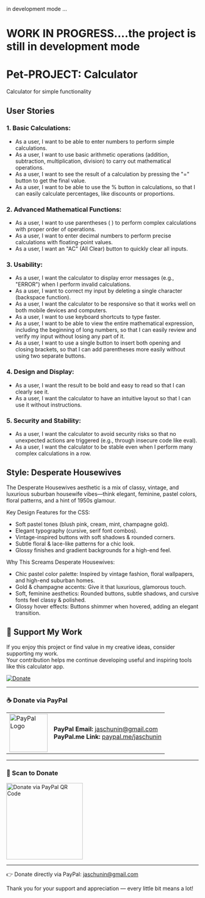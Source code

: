 in development mode ...

# WORK IN PROGRESS....the project is still in development mode

# Pet-PROJECT: Calculator
Calculator for simple functionality 

## User Stories

### 1. Basic Calculations:
- As a user, I want to be able to enter numbers to perform simple calculations.
- As a user, I want to use basic arithmetic operations (addition, subtraction, multiplication, division) to carry out mathematical operations.
- As a user, I want to see the result of a calculation by pressing the "=" button to get the final value.
- As a user, I want to be able to use the % button in calculations, so that I can easily calculate percentages, like discounts or proportions.

### 2. Advanced Mathematical Functions:
- As a user, I want to use parentheses ( ) to perform complex calculations with proper order of operations.
- As a user, I want to enter decimal numbers to perform precise calculations with floating-point values.
- As a user, I want an "AC" (All Clear) button to quickly clear all inputs.

### 3. Usability:
- As a user, I want the calculator to display error messages (e.g., "ERROR") when I perform invalid calculations.
- As a user, I want to correct my input by deleting a single character (backspace function).
- As a user, I want the calculator to be responsive so that it works well on both mobile devices and computers.
- As a user, I want to use keyboard shortcuts to type faster.
- As a user, I want to be able to view the entire mathematical expression, including the beginning of long numbers, so that I can easily review and verify my input without losing any part of it.
- As a user,
I want to use a single button to insert both opening and closing brackets,
so that I can add parentheses more easily without using two separate buttons.

### 4. Design and Display:
- As a user, I want the result to be bold and easy to read so that I can clearly see it.
- As a user, I want the calculator to have an intuitive layout so that I can use it without instructions.

### 5. Security and Stability:
- As a user, I want the calculator to avoid security risks so that no unexpected actions are triggered (e.g., through insecure code like eval).
- As a user, I want the calculator to be stable even when I perform many complex calculations in a row.

## Style: Desperate Housewives
The Desperate Housewives aesthetic is a mix of classy, vintage, and luxurious suburban housewife vibes—think elegant, feminine, pastel colors, floral patterns, and a hint of 1950s glamour.

Key Design Features for the CSS:
- Soft pastel tones (blush pink, cream, mint, champagne gold).
- Elegant typography (cursive, serif font combos).
- Vintage-inspired buttons with soft shadows & rounded corners.
- Subtle floral & lace-like patterns for a chic look.
- Glossy finishes and gradient backgrounds for a high-end feel.

Why This Screams Desperate Housewives:
- Chic pastel color palette: Inspired by vintage fashion, floral wallpapers, and high-end suburban homes.
- Gold & champagne accents: Give it that luxurious, glamorous touch.
- Soft, feminine aesthetics: Rounded buttons, subtle shadows, and cursive fonts feel classy & polished.
- Glossy hover effects: Buttons shimmer when hovered, adding an elegant transition.


## 💖 Support My Work

If you enjoy this project or find value in my creative ideas, consider supporting my work.  
Your contribution helps me continue developing useful and inspiring tools like this calculator app.

[![Donate](https://img.shields.io/badge/Donate-PayPal-blue.svg)](https://www.paypal.me/jaschunin)

---

### ☕ Donate via PayPal

<table>
  <tr>
    <td><img src="https://www.paypalobjects.com/webstatic/mktg/logo/pp_cc_mark_111x69.jpg" alt="PayPal Logo" width="100"></td>
    <td><strong>PayPal Email:</strong> <a href="mailto:jaschunin@gmail.com">jaschunin@gmail.com</a><br>
        <strong>PayPal.me Link:</strong> <a href="https://www.paypal.me/jaschunin">paypal.me/jaschunin</a>
    </td>
  </tr>
</table>

---

### 📱 Scan to Donate

<img src="https://www.paypal.com/qr/api/qr?generate=on&qrType=PPME&email=jaschunin@gmail.com" alt="Donate via PayPal QR Code" width="200"/>

---

👉 Donate directly via PayPal: jaschunin@gmail.com

Thank you for your support and appreciation — every little bit means a lot!